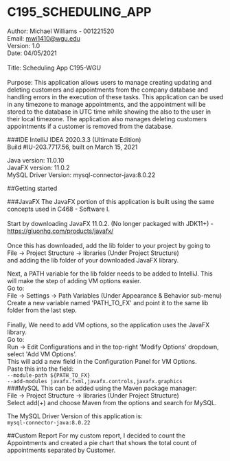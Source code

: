# C195_SCHEDULING_APP
Author: Michael Williams - 001221520 <br>
Email: mwi1410@wgu.edu <br>
Version: 1.0 <br>
Date: 04/05/2021
<br>
<br>
Title: Scheduling App C195-WGU
<br>
<br>
Purpose: This application allows users to manage creating updating and deleting
customers and appointments from the company 
database and handling errors in the execution of these tasks. 
This application can be used in any timezone to manage appointments, and
the appointment will be stored to the database in UTC time while showing the
also to the user in their local timezone. The application also manages deleting customers appointments
if a customer is removed from the database.




###IDE
IntelliJ IDEA 2020.3.3 (Ultimate Edition)<br>
Build #IU-203.7717.56, built on March 15, 2021<br>

Java version: 11.0.10<br>
JavaFX version: 11.0.2<br>
MySQL Driver Version: mysql-connector-java:8.0.22<br>


##Getting started

###JavaFX
The JavaFX portion of this application is built using the same concepts used in C468 - Software I.
<br>
<br>
Start by downloading JavaFX 11.0.2. (No longer packaged with JDK11+) - https://gluonhq.com/products/javafx/
<br>
<br>
Once this has downloaded, add the lib folder to your project by going to<br>
File -> Project Structure -> libraries (Under Project Structure) <br>
and adding the lib folder of your downloaded JavaFX library.<br>

Next, a PATH variable for the lib folder needs to be added to IntelliJ. This will make the step of adding VM options easier. <br>Go to:<br>
File -> Settings -> Path Variables (Under Appearance & Behavior sub-menu)<br> 
Create a new variable named 'PATH_TO_FX' and point it to the same lib folder from the last step. <br>
<br>
Finally, We need to add VM options, so the application uses the JavaFX library.<br>
Go to: <br>
Run -> Edit Configurations and in the top-right 'Modify Options' dropdown, select 'Add VM Options'. <br>
This will add a new field in the Configuration Panel for VM Options.<br>
Paste this into the field:
<br>
<code>--module-path ${PATH_TO_FX} --add-modules javafx.fxml,javafx.controls,javafx.graphics</code>
<br>
###MySQL
This can be added using the Maven package manager:<br>
File -> Project Structure -> libraries (Under Project Structure) <br>
Select add(+) and choose Maven from the options and search for MySQL.

The MySQL Driver Version of this application is: <br>
<code>mysql-connector-java:8.0.22</code>

##Custom Report
For my custom report, I decided to count the Appointments and created a pie chart 
that shows the total count of appointments separated by Customer.

